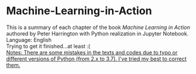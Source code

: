 # Machine-Learning-in-Action
This is a summary of each chapter of the book *Machine Learning in Action* authored by Peter Harrington with Python realization in Jupyter Notebook.     
Language: English   
Trying to get it finished...at least :(    
<u>Notes: There are some mistakes in the texts and codes due to typo or different versions of Python (from 2.x to 3.7). I've tried my best to correct them.</u>
